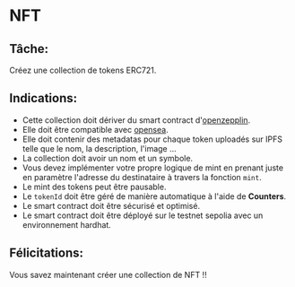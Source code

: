 # NFT

## Tâche:

Créez une collection de tokens ERC721.

## Indications:

- Cette collection doit dériver du smart contract d'[openzepplin](https://docs.openzeppelin.com/contracts/2.x/api/token/erc721#ERC721).
- Elle doit être compatible avec [opensea](https://docs.opensea.io/docs/metadata-standards).
- Elle doit contenir des metadatas pour chaque token uploadés sur IPFS telle que le nom, la description, l'image ...
- La collection doit avoir un nom et un symbole.
- Vous devez implémenter votre propre logique de mint en prenant juste en paramètre l'adresse du destinataire à travers la fonction `mint`.
- Le mint des tokens peut être pausable.
- Le `tokenId` doit être géré de manière automatique à l'aide de **Counters**.
- Le smart contract doit être sécurisé et optimisé.
- Le smart contract doit être déployé sur le testnet sepolia avec un environnement hardhat.

## Félicitations:

Vous savez maintenant créer une collection de NFT !!
